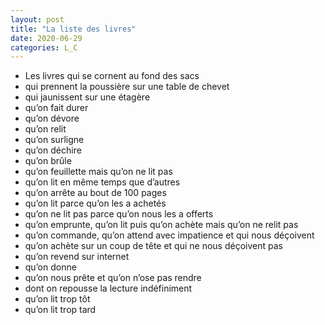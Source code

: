 ```yaml
---
layout: post
title: "La liste des livres"
date: 2020-06-29
categories: L_C
---
```


- Les livres qui se cornent au fond des sacs
- qui prennent la poussière sur une table de chevet
- qui jaunissent sur une étagère
- qu’on fait durer
- qu’on dévore
- qu’on relit
- qu’on surligne
- qu’on déchire
- qu’on brûle
- qu’on feuillette mais qu’on ne lit pas
- qu’on lit en même temps que d’autres
- qu’on arrête au bout de 100 pages
- qu’on lit parce qu’on les a achetés
- qu’on ne lit pas parce qu’on nous les a offerts
- qu’on emprunte, qu’on lit puis qu’on achète mais qu’on ne relit pas
- qu’on commande, qu’on attend avec impatience et qui nous déçoivent
- qu’on achète sur un coup de tête et qui ne nous déçoivent pas
- qu’on revend sur internet
- qu’on donne
- qu’on nous prête et qu’on n’ose pas rendre
- dont on repousse la lecture indéfiniment
- qu’on lit trop tôt
- qu’on lit trop tard
